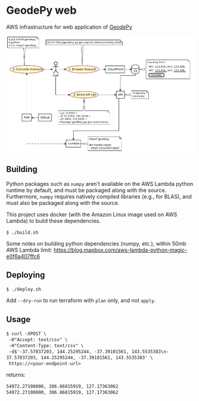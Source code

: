 # GeodePy web

AWS infrastructure for web application of [GeodePy](https://github.com/GeoscienceAustralia/geodesy-package)

![](flowchart.png)

## Building

Python packages such as `numpy` aren't available on the AWS Lambda python runtime by default, and must be packaged along with the source. Furthermore, `numpy` requires natively compiled libraries (e.g., for BLAS), and must also be packaged along with the source.

This project uses docker (with the Amazon Linux image used on AWS Lambda) to build these dependencies.

```
$ ./build.sh
```

Some notes on building python dependencies (numpy, etc.), within 50mb AWS Lambda limit:
https://blog.mapbox.com/aws-lambda-python-magic-e0f6a407ffc6

## Deploying

```
$ ./deploy.sh
```

Add `--dry-run` to run terraform with `plan` only, and not `apply`.

## Usage

```
$ curl -XPOST \
 -H"Accept: text/csv" \
 -H"Content-Type: text/csv" \
 -d$'-37.57037203, 144.25295244, -37.39101561, 143.5535383\n-37.57037203, 144.25295244, -37.39101561, 143.5535383' \
 https://<your-endpoint-url>
```

returns:

```
54972.27100000, 306.86815919, 127.17363062
54972.27100000, 306.86815919, 127.17363062
```
